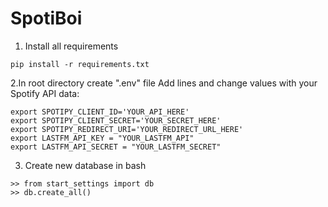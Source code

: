 # SpotiBoi
1. Install all requirements

```
pip install -r requirements.txt
```

2.In root directory create ".env" file
Add lines and change values with your Spotify API data:

```
export SPOTIPY_CLIENT_ID='YOUR_API_HERE'
export SPOTIPY_CLIENT_SECRET='YOUR_SECRET_HERE'
export SPOTIPY_REDIRECT_URI='YOUR_REDIRECT_URL_HERE'
export LASTFM_API_KEY = "YOUR_LASTFM_API"
export LASTFM_API_SECRET = "YOUR_LASTFM_SECRET"
```

3. Create new database in bash
```
>> from start_settings import db
>> db.create_all()
```
